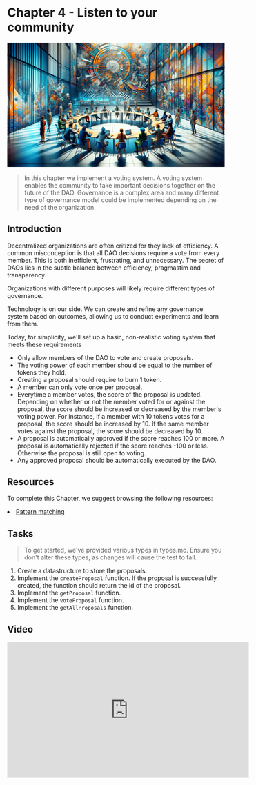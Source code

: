 # Chapter 4 - Listen to your community

<img src="./assets/cover_4.png">

> In this chapter we implement a voting system. A voting system enables the community to take important decisions together on the future of the DAO. Governance is a complex area and many different type of governance model could be implemented depending on the need of the organization.

## Introduction
Decentralized organizations are often critized for they lack of efficiency. A common misconception is that all DAO decisions require a vote from every member. This is both inefficient, frustrating, and unnecessary. The secret of DAOs lies in the subtle balance between efficiency, pragmastim and transparency. <br/>

Organizations with different purposes will likely require different types of governance.

Technology is on our side. We can create and refine any governance system based on outcomes, allowing us to conduct experiments and learn from them.

Today, for simplicity, we'll set up a basic, non-realistic voting system that meets these requirements

- Only allow members of the DAO to vote and create proposals.
- The voting power of each member should be equal to the number of tokens they hold.
- Creating a proposal should require to burn 1 token.
- A member can only vote once per proposal.
- Everytime a member votes, the score of the proposal is updated. Depending on whether or not the member voted for or against the proposal, the score should be increased or decreased by the member's voting power. For instance, if a member with 10 tokens votes for a proposal, the score should be increased by 10. If the same member votes against the proposal, the score should be decreased by 10.
- A proposal is automatically approved if the score reaches 100 or more. A proposal is automatically rejected if the score reaches -100 or less. Otherwise the proposal is still open to voting.
- Any approved proposal should be automatically executed by the DAO.

## Resources
To complete this Chapter, we suggest browsing the following resources:

<li><a href="https://internetcomputer.org/docs/current/motoko/main/pattern-matching" target="_blank">Pattern matching</a></li>


## Tasks

> To get started, we've provided various types in types.mo. Ensure you don't alter these types, as changes will cause the test to fail.

1. Create a datastructure to store the proposals.
2. Implement the `createProposal` function. If the proposal is successfully created, the function should return the id of the proposal.
3. Implement the `getProposal` function.
4. Implement the `voteProposal` function.
5. Implement the `getAllProposals` function.

## Video

<iframe width="560" height="315" src="https://www.youtube.com/embed/WKxP6gxjaSQ?si=yyjDWrZXCWWhhX7P" title="YouTube video player" frameborder="0" allow="accelerometer; autoplay; clipboard-write; encrypted-media; gyroscope; picture-in-picture; web-share" allowfullscreen="" style="display: block; margin-left: auto; margin-right: auto;"></iframe>
